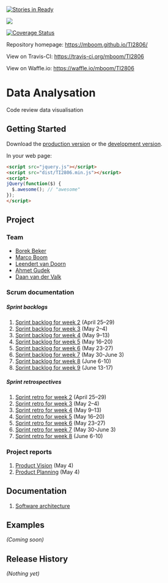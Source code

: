 ﻿[![Stories in Ready](https://badge.waffle.io/mboom/TI2806.png?label=ready&title=Ready)](https://waffle.io/mboom/TI2806)

[![](https://api.travis-ci.org/mboom/TI2806.svg?branch=master)](https://travis-ci.org/mboom/TI2806)

[![Coverage Status](https://coveralls.io/repos/github/mboom/TI2806/badge.svg?branch=master)](https://coveralls.io/github/mboom/TI2806?branch=master)

Repository homepage: https://mboom.github.io/TI2806/

View on Travis-CI: https://travis-ci.org/mboom/TI2806

View on Waffle.io: https://waffle.io/mboom/TI2806

# Data Analysation

Code review data visualisation

## Getting Started
Download the [production version][min] or the [development version][max].

[min]: https://raw.github.com/mboom/TI2806/master/dist/TI2806.min.js
[max]: https://raw.github.com/mboom/TI2806/master/dist/TI2806.js

In your web page:

```html
<script src="jquery.js"></script>
<script src="dist/TI2806.min.js"></script>
<script>
jQuery(function($) {
  $.awesome(); // "awesome"
});
</script>
```

## Project
### Team
* [Borek Beker](https://github.com/borek2)
* [Marco Boom](https://github.com/mboom)
* [Leendert van Doorn](https://github.com/lvdoorn)
* [Ahmet Gudek](https://github.com/agudek)
* [Daan van der Valk](https://github.com/DaanvanderValk)

### Scrum documentation
##### Sprint backlogs
1. [Sprint backlog for week 2](https://github.com/mboom/TI2806/blob/master/doc/project/sprint_backlog_1.pdf) (April 25–29)
2. [Sprint backlog for week 3](https://github.com/mboom/TI2806/blob/master/doc/project/sprint_backlog_2.pdf) (May 2–4)
3. [Sprint backlog for week 4](https://github.com/mboom/TI2806/blob/master/doc/project/sprint_backlog_3.pdf) (May 9–13)
4. [Sprint backlog for week 5](https://github.com/mboom/TI2806/blob/master/doc/project/sprint_backlog_4.pdf) (May 16–20)
5. [Sprint backlog for week 6](https://github.com/mboom/TI2806/blob/master/doc/project/sprint_backlog_5.pdf) (May 23-27)
6. [Sprint backlog for week 7](https://github.com/mboom/TI2806/blob/master/doc/project/sprint_backlog_6.pdf) (May 30-June 3)
7. [Sprint backlog for week 8](https://github.com/mboom/TI2806/blob/master/doc/project/sprint_backlog_7.pdf) (June 6-10)
8. [Sprint backlog for week 9](https://github.com/mboom/TI2806/blob/master/doc/project/sprint_backlog_8.pdf) (June 13-17)


##### Sprint retrospectives
1. [Sprint retro for week 2](https://github.com/mboom/TI2806/blob/master/doc/project/sprint_retro_1.pdf) (April 25–29)
2. [Sprint retro for week 3](https://github.com/mboom/TI2806/blob/master/doc/project/sprint_retro_2.pdf) (May 2–4)
3. [Sprint retro for week 4](https://github.com/mboom/TI2806/blob/master/doc/project/sprint_retro_3.pdf) (May 9–13)
4. [Sprint retro for week 5](https://github.com/mboom/TI2806/blob/master/doc/project/sprint_retro_4.pdf) (May 16–20)
5. [Sprint retro for week 6](https://github.com/mboom/TI2806/blob/master/doc/project/sprint_retro_5.pdf) (May 23–27)
6. [Sprint retro for week 7](https://github.com/mboom/TI2806/blob/master/doc/project/sprint_retro_6.pdf) (May 30-June 3)
7. [Sprint retro for week 8](https://github.com/mboom/TI2806/blob/master/doc/project/sprint_retro_7.pdf) (June 6-10)


### Project reports
1. [Product Vision](https://github.com/mboom/TI2806/blob/master/doc/project/product_vision.pdf) (May 4)
2. [Product Planning](https://github.com/mboom/TI2806/blob/master/doc/project/Product_Planning_final.pdf) (May 4)

## Documentation
1. [Software architecture](https://github.com/mboom/TI2806/blob/master/doc/project/Architecture.pdf) 

## Examples
_(Coming soon)_

## Release History
_(Nothing yet)_
